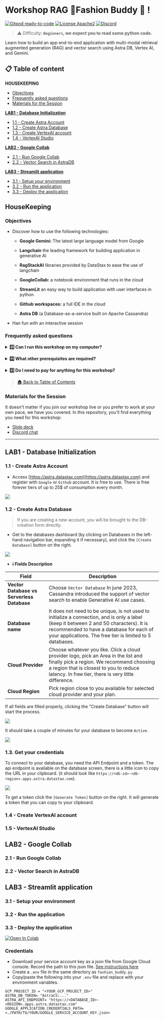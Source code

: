 # Workshop RAG 👢Fashion Buddy 🧥 !

[![Gitpod ready-to-code](https://img.shields.io/badge/Gitpod-ready--to--code-blue?logo=gitpod)](https://gitpod.io/#https://github.com/datastaxdevs/workshop-rag-fashion-buddy)
[![License Apache2](https://img.shields.io/hexpm/l/plug.svg)](http://www.apache.org/licenses/LICENSE-2.0)
[![Discord](https://img.shields.io/discord/685554030159593522)](https://discord.com/widget?id=685554030159593522&theme=dark)

> ⚠️ Difficulty: **`Beginners`, we expect you to read some python code.**

Learn how to build an app end-to-end application with multi-modal retrieval augmented generation (RAG) and vector search using Astra DB, Vertex AI, and Gemini.

## 📋 Table of content

**HOUSEKEEPING**
- [Objectives](#objectives)
- [Frequently asked questions](#frequently-asked-questions)
- [Materials for the Session](#materials-for-the-session)

[**LAB1 - Database Initialization**](#)
- [1.1 - Create Astra Account](#)
- [1.2 - Create Astra Database](#)
- [1.3 - Create VertexAI account](#)
- [1.4 - VertexAI Studio](#)

[**LAB2 - Google Collab**](#)
- [2.1 - Run Google Collab](#)
- [2.2 - Vector Search in AstraDB](#)

[**LAB3 - Streamlit application**](#)
- [3.1 - Setup your environment](#)
- [3.2 - Run the application](#)
- [3.3 - Deploy the application](#)

## HouseKeeping

### Objectives

* Discover how to use the following technologies:
    * **Google Gemini:** The latest large language model from Google
    * **Langchain** the leading framework for building application in generative AI
    * **RagStackAI** libraries provided by DataStax to ease the use of langchain
    * **GoogleCollab:** a notebook environment that runs in the cloud    
    * **StreamLit**  an easy way to build application with user interfaces in python
    * **Github workspaces:**  a full IDE in the cloud
    
    * **Astra DB** (a Database-as-a-service built on Apache Cassandra)
  
* Han fun with an interactive session

### Frequently asked questions

<p/>
<details>
<summary><b> 1️⃣ Can I run this workshop on my computer?</b></summary>
<hr>
<p>There is nothing preventing you from running the workshop on your own machine, If you do so, you will need the following
<ol>
<li><b>git</b> installed on your local system
<li><b>Python 3.8+</b> installed on your local system
</ol>
</p>
In this readme, we try to provide instructions for local development as well - but keep in mind that the main focus is development on Gitpod, hence <strong>We can't guarantee live support</strong> about local development in order to keep on track with the schedule. However, we will do our best to give you the info you need to succeed.
</details>
<p/>
<details>
<summary><b> 2️⃣ What other prerequisites are required?</b></summary>
<hr>
<ul>
<li>You will need an enough *real estate* on screen, we will ask you to open a few windows and it does not file mobiles (tablets should be OK)
<li>You will need a GitHub account eventually a google account for the Google Authentication (optional)
<li>You will need an Astra account: don't worry, we'll work through that in the following
<li>You will need a Vertex AI Account: don't worry, we'll work through that in the following
<li>You will need a Streamlit Account: don't worry, we'll work through that in the following
</ul>
</p>
</details>
<p/>
<details>
<summary><b> 3️⃣ Do I need to pay for anything for this workshop?</b></summary>
<hr>
<b>No.</b> All tools and services we provide here are FREE. FREE not only during the session but also after.
</details>

> [🏠 Back to Table of Contents](#-table-of-content)

### Materials for the Session

It doesn't matter if you join our workshop live or you prefer to work at your own pace,
we have you covered. In this repository, you'll find everything you need for this workshop:

- [Slide deck](/slides/slides.pdf)
- [Discord chat](https://dtsx.io/discord)

----


## LAB1 - Database Initialization

### 1.1 - Create Astra Account

- Access [https://astra.datastax.com](https://astra.datastax.com) and register with `Google` or `Github` account. It is free to use. There is free forever tiers of up to 25$ of consumption every month.

![](https://awesome-astra.github.io/docs/img/astra/astra-signin-github-0.png)

### 1.2 - Create Astra Database


> If you are creating a new account, you will be brought to the DB-creation form directly.

- Get to the databases dashboard (by clicking on Databases in the left-hand navigation bar, expanding it if necessary), and click the `[Create Database]` button on the right.

![](https://datastaxdevs.github.io/langchain4j/langchain4j-1.png)

- **ℹ️ Fields Description**

| Field                                      | Description                                                                                                                                                                                                                                   |
|--------------------------------------------|-----------------------------------------------------------------------------------------------------------------------------------------------------------------------------------------------------------------------------------------------|
| **Vector Database vs Serverless Database** | Choose `Vector Database` In june 2023, Cassandra introduced the support of vector search to enable Generative AI use cases.                                                                                                                   |
| **Database name**                          | It does not need to be unique, is not used to initialize a connection, and is only a label (keep it between 2 and 50 characters). It is recommended to have a database for each of your applications. The free tier is limited to 5 databases. |
| **Cloud Provider**                         | Choose whatever you like. Click a cloud provider logo, pick an Area in the list and finally pick a region. We recommend choosing a region that is closest to you to reduce latency. In free tier, there is very little difference.            |
| **Cloud Region**                           | Pick region close to you available for selected cloud provider and your plan.                                                                                                                                                                 |

If all fields are filled properly, clicking the "Create Database" button will start the process.

![](https://datastaxdevs.github.io/langchain4j/langchain4j-2.png)

It should take a couple of minutes for your database to become `Active`.

![](https://datastaxdevs.github.io/langchain4j/langchain4j-3.png)

### 1.3. Get your credentials

To connect to your database, you need the API Endpoint and a token. The api endpoint is available on the database screen, there is a little icon to copy the URL in your clipboard. (it should look like `https://<db-id>-<db-region>.apps.astra.datastax.com`).

![](https://datastaxdevs.github.io/langchain4j/langchain4j-4.png)

To get a token click the `[Generate Token]` button on the right. It will generate a token that you can copy to your clipboard.


### 1.4 - Create VertexAI account

### 1.5 - VertexAI Studio

## LAB2 - Google Collab

### 2.1 - Run Google Collab 
### 2.2 - Vector Search in AstraDB


## LAB3 - Streamlit application

### 3.1 - Setup your environment
### 3.2 - Run the application
### 3.3 - Deploy the application




[![Open In Colab](https://colab.research.google.com/assets/colab-badge.svg)](https://colab.research.google.com/drive/1_n-QZyuP898JNaX7RDnCmw9lkibgEuP-#scrollTo=RUbC-NIgkSR9)

### Credentials
* Download your service account key as a json file from Google Cloud console. Record the path to this json file. [See instructions here](https://cloud.google.com/iam/docs/keys-create-delete)
* Create a `.env` file in the same directory as `fashion_buddy.py`
* Copy/paste the following into your `.env` file and replace with your environment variables.
```
GCP_PROJECT_ID = "<YOUR_GCP_PROJECT_ID>"
ASTRA_DB_TOKEN= "AstraCS:..."
ASTRA_API_ENDPOINT= "https://<DATABASE_ID>-<REGION>.apps.astra.datastax.com"
GOOGLE_APPLICATION_CREDENTIALS_PATH= <./PATH/TO/YOUR/GOOGLE_SERVICE_ACCOUNT_KEY.json>
```






